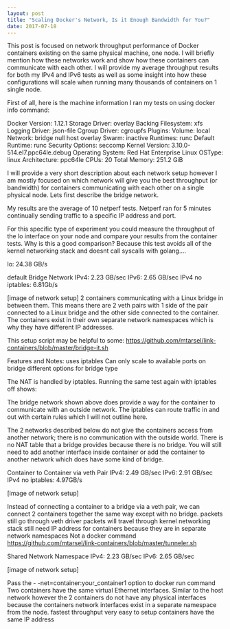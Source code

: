 ```yaml
---
layout: post
title: "Scaling Docker's Network, Is it Enough Bandwidth for You?"
date: 2017-07-18
---
```



This post is focused on network throughput performance of Docker containers existing on the same physical machine, one node. I will briefly mention how these networks work and show how these containers can communicate with each other. I will provide my average throughput results for both my IPv4 and IPv6 tests as well as some insight into how these configurations will scale when running many thousands of containers on 1 single node.

First of all, here is the machine information I ran my tests on using docker info command:

Docker Version: 1.12.1
Storage Driver: overlay
 Backing Filesystem: xfs
Logging Driver: json-file
Cgroup Driver: cgroupfs
Plugins:
 Volume: local
 Network: bridge null host overlay
Swarm: inactive
Runtimes: runc
Default Runtime: runc
Security Options: seccomp
Kernel Version: 3.10.0-514.el7.ppc64le.debug
Operating System: Red Hat Enterprise Linux
OSType: linux
Architecture: ppc64le
CPUs: 20
Total Memory: 251.2 GiB

 I will provide a very short description about each network setup however I am mostly focused on which network will give you the best throughput (or bandwidth) for containers communicating with each other on a single physical node. Lets first describe the bridge network.
 
My results are the average of 10 netperf tests. Netperf ran for 5 minutes continually sending traffic to a specific IP address and port.

For this specific type of experiment you could measure the throughput of the lo interface on your node and compare your results from the container tests. Why is this a good comparison? Because this test avoids all of the kernel networking stack and doesnt call syscalls with golang....

lo: 24.38 GB/s

default Bridge Network
IPv4: 2.23 GB/sec
IPv6: 2.65 GB/sec
IPv4 no iptables:  6.81Gb/s

[image of network setup]
2 containers communicating with a Linux bridge in between them. This means there are 2 veth pairs with 1 side of the pair connected to a Linux bridge and the other side connected to the container. The containers exist in their own separate network namespaces which is why they have different IP addresses. 

This setup script may be helpful to some: https://github.com/mtarsel/link-containers/blob/master/bridge-it.sh


Features and Notes:
uses iptables
Can only scale to available ports on bridge
different options for bridge type
 
The NAT is handled  by iptables. Running the same test again with iptables off shows:

The bridge network shown above does provide a way for the container to communicate with an outside network. The iptables can route traffic in and out with certain rules which I will not outline here.

The 2 networks described below do not give the containers access from another network; there is no communication with the outside world. There is no NAT table that a bridge provides because there is no bridge. You will still need to add another interface inside container or add the container to another network which does have some kind of bridge.

Container to Container via veth Pair
IPv4: 2.49 GB/sec 
IPv6: 2.91 GB/sec
IPv4 no iptables: 4.97GB/s

[image of network setup]


Instead of connecting a container to a bridge via a veth pair, we can connect 2 containers together the same way except with no bridge. 
packets still go through veth driver
packets will travel through kernel networking stack 
still need IP address for containers because they are in separate network namespaces
Not a docker command  https://github.com/mtarsel/link-containers/blob/master/tunneler.sh


Shared Network Namespace
IPv4: 2.23 GB/sec
IPv6: 2.65 GB/sec

[image of network setup]

Pass the - -net=container:your_container1 option to docker run command
Two containers have the same virtual Ethernet interfaces. Similar to the host network however the 2 containers do not have any physical interfaces because the containers network interfaces exist in a separate namespace from the node.
fastest throughput
very easy to setup
containers have the same IP address
